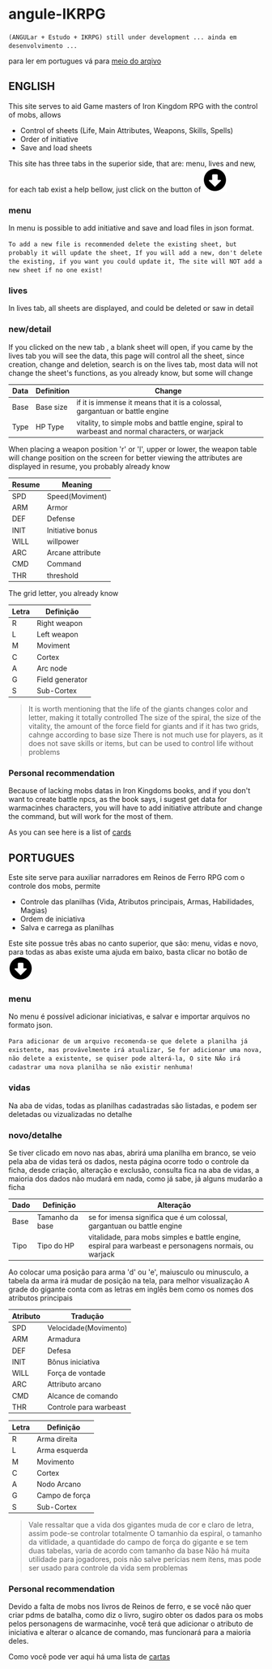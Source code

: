 # angule-IKRPG

``
(ANGULar + Estudo + IKRPG)
still under development ...
ainda em desenvolvimento ...
``

para ler em portugues vá para [meio do arqivo](#potugues)

## ENGLISH

This site serves to aid Game masters of Iron Kingdom RPG with the control of mobs, allows
 - Control of sheets (Life, Main Attributes, Weapons, Skills, Spells)
 - Order of initiative
 - Save and load sheets

This site has three tabs in the superior side, that are: menu, lives and new, for each tab exist a help bellow, just click on the button of ![arrow down](assets/arrow.png?raw=true "arrow")

### menu
In menu is possible to add initiative and save and load files in json format.

``
To add a new file is recommended delete the existing sheet, but probably it will update the sheet,
If you will add a new, don't delete the existing, if you want you could update it,
The site will NOT add a new sheet if no one exist!
``

### lives
In lives tab, all sheets are displayed, and could be deleted or saw in detail

### new/detail
If you clicked on the new tab , a blank sheet will open, if you came by the lives tab you will see the data, this page will control all the sheet, since creation, change and deletion, search is on the lives tab, most data will not change the sheet's functions, as you already know, but some will change

| Data | Definition | Change |
| ------ | ------ | ------ |
| Base | Base size | if it is immense it means that it is a colossal, gargantuan or battle engine |
| Type | HP Type | vitality, to simple mobs and battle engine, spiral to warbeast and normal characters, or warjack |

When placing a weapon position 'r' or 'l', upper or lower, the weapon table will change position on the screen for better viewing
the attributes are displayed in resume, you probably already know

| Resume | Meaning |
| ------ | ------ |
| SPD | Speed(Moviment) |
| ARM | Armor |
| DEF | Defense |
| INIT | Initiative bonus |
| WILL | willpower |
| ARC | Arcane attribute |
| CMD | Command |
| THR | threshold |

The grid letter, you already know

| Letra | Definição |
| ------ | ------ |
| R | Right weapon |
| L | Left weapon |
| M | Moviment |
| C | Cortex |
| A | Arc node |
| G | Field generator |
| S | Sub-Cortex |

> It is worth mentioning that the life of the giants changes color and letter, making it totally controlled
> The size of the spiral, the size of the vitality, the amount of the force field for giants and if it has two grids, cahnge according to base size
> There is not much use for players, as it does not save skills or items, but can be used to control life without problems

### Personal recommendation

Because of lacking mobs datas in Iron Kingdoms books, and if you don't want to create battle npcs, as the book says, i sugest get data for warmacinhes characters, you will have to add initiative attribute and change the command, but will work for the most of them.

As you can see here is a list of [cards](https://cards.privateerpress.com/)

## PORTUGUES

Este site serve para auxiliar narradores em Reinos de Ferro RPG com o controle dos mobs, permite
 - Controle das planilhas (Vida, Atributos principais, Armas, Habilidades, Magias)
 - Ordem de iniciativa
 - Salva e carrega as planilhas

Este site possue três abas no canto superior, que são: menu, vidas e novo, para todas as abas existe uma ajuda em baixo, basta clicar no botão de ![seta para baixo](assets/arrow.png?raw=true "Seta")

### menu
No menu é possível adicionar iniciativas, e salvar e importar arquivos no formato json.

``
Para adicionar de um arquivo recomenda-se que delete a planilha já existente, mas provávelmente irá atualizar,
Se for adicionar uma nova, não delete a existente, se quiser pode alterá-la,
O site NÃo irá cadastrar uma nova planilha se não existir nenhuma!
``

### vidas
Na aba de vidas, todas as planilhas cadastradas são listadas, e podem ser deletadas ou vizualizadas no detalhe

### novo/detalhe
Se tiver clicado em novo nas abas, abrirá uma planilha em branco, se veio pela aba de vidas terá os dados, nesta página ocorre todo o controle da ficha, desde criação, alteração e exclusão, consulta fica na aba de vidas, a maioria dos dados não mudará em nada, como já sabe, já alguns mudarão a ficha

| Dado | Definição | Alteração |
| ------ | ------ | ------ |
| Base | Tamanho da base | se for imensa significa que é um colossal, gargantuan ou battle engine |
| Tipo | Tipo do HP | vitalidade, para mobs simples e battle engine, espiral para warbeast e personagens normais, ou warjack |

Ao colocar uma posição para arma 'd' ou 'e', maiusculo ou minusculo, a tabela da arma irá mudar de posição na tela, para melhor visualização
A grade do gigante conta com as letras em inglês bem como os nomes dos atributos principais

| Atributo | Tradução |
| ------ | ------ |
| SPD | Velocidade(Movimento) |
| ARM | Armadura |
| DEF | Defesa |
| INIT | Bônus iniciativa |
| WILL | Força de vontade |
| ARC | Attributo arcano |
| CMD | Alcance de comando |
| THR | Controle para warbeast |

| Letra | Definição |
| ------ | ------ |
| R | Arma direita |
| L | Arma esquerda |
| M | Movimento |
| C | Cortex |
| A | Nodo Arcano |
| G | Campo de força |
| S | Sub-Cortex |

>Vale ressaltar que a vida dos gigantes muda de cor e claro de letra, assim pode-se controlar totalmente
>O tamanhio da espiral, o tamanho da vitlidade, a quantidade do campo de força do gigante e se tem duas tabelas, varia de acordo com tamanho da base
>Não há muita utilidade para jogadores, pois não salve perícias nem itens, mas pode ser usado para controle da vida sem problemas

### Personal recommendation

Devido a falta de mobs nos livros de Reinos de ferro, e se você não quer criar pdms de batalha, como diz o livro, sugiro obter os dados para os mobs pelos personagens de warmacinhe, você terá que adicionar o atributo de iniciativa e alterar o alcance de comando, mas funcionará para a maioria deles.

Como você pode ver aqui há uma lista de [cartas](https://cards.privateerpress.com/)
